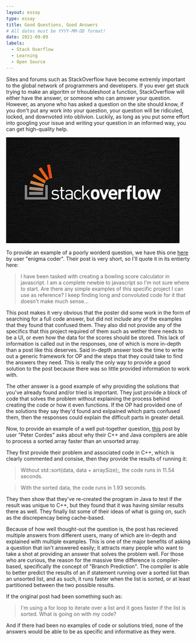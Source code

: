 ```yaml
---
layout: essay
type: essay
title: Good Questions, Good Answers
# All dates must be YYYY-MM-DD format!
date: 2021-09-09
labels:
  - Stack Overflow
  - Learning
  - Open Source
---
```


Sites and forums such as StackOverflow have become extremly important to the global network of programmers and developers. If you ever get stuck trying to make an algoritm or trhoubleshoot a function, StackOverflow will either have the answer, or someone who can amswer your question. However, as anyone who has asked a question on the site should know, if you don't put any work into your question, your question will be ridiculed, locked, and downvoted into oblivion. Luckily, as long as you put some effort into googling your issue and writing your question in an informed way, you can get high-quality help. 

![Stack Overflow Logo](../images/stackoverflow.jpg)

To provide an example of a poorly worderd question, we have this one [here](https://stackoverflow.com/questions/26439695/10-pin-bowling-score-calculator-in-javascript) by user "enigma coder". Their post is very short, so I'll quote it in its entierty here:
>I have been tasked with creating a bowling score calculator in javascript.
>I am a complete newbie to javascript so I'm not sure where to start. Are there any simple examples of this specific project I can use as reference?
>I keep finding long and convoluted code for it that doesn't make much sense...

This post makes it very obvious that the poster did some work in the form of searching for a full code answer, but did not include any of the examples that they found that confused them. They also did not provide any of the specifics that this project required of them such as wether there needs to be a UI, or even how the data for the scores should be stored. This lack of information is called out in the responses, one of which is more in-depth than a post like this deserves. Said in-depth answer took the time to write out a generic framework for OP and the steps that they could take to find the answers they need. This is really the only way to provide a good solution to the post because there was so little provided information to work with. 

The other answer is a good example of why providing the solutions that you've already found and/or tried is important. They just provide a block of code that solves the problem without explaining the process behind creating the code or how it even functions. If the OP had provided one of the solutions they say they'd found and exlpained which parts confused them, then the responses could explain the difficult parts in greater detail.

Now, to provide an example of a well put-together question, [this](https://stackoverflow.com/questions/11227809/why-is-processing-a-sorted-array-faster-than-processing-an-unsorted-array) post by user "Peter Cordes" asks about why their C++ and Java compilers are able to process a sorted array faster than an unsorted array. 

They first provide their problem and associated code in C++, which is clearly commented and consise, then they provide the results of running it:
>    Without std::sort(data, data + arraySize);, the code runs in 11.54 seconds.

>    With the sorted data, the code runs in 1.93 seconds.

They then show that they've re-created the program in Java to test if the result was unique to C++, but they found that it was having similar results there as well. They finally list some of their ideas of what is going on, such as the discrepencay being cache-based. 

Because of how well thought-out the question is, the post has recieved multiple answers from different users, many of which are in-depth and explained with multiple examples. This is one of the major benefits of asking a question that isn't answered easily; it attracts many people who want to take a shot at providing an answer that solves the problem well. For those who are curious, the reason for the massive time difference is compiler-based, specifically the concept of "Branch Prediction". The compiler is able to better predict the results of an if statement running over a sorted list than an unsorted list, and as such, it runs faster when the list is sorted, or at least partitioned between the two possible results. 

If the original post had been something such as:
> I'm using a for loop to iterate over a list and it goes faster if the list is sorted. What is going on with my code?

And if there had been no examples of code or solutions tried, none of the answers would be able to be as specific and informative as they were.

